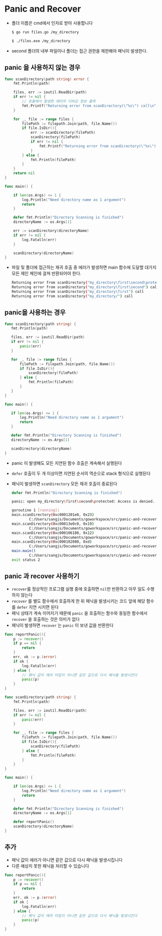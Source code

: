 # Panic and Recover

- 폴더 이름은 cmd에서 인자로 받아 사용합니다

  ```bash
  $ go run files.go /my_directory
  ```

  ```bash
  $ ./files.exe /my_directory
  ```

- second 폴더의 내부 파일이나 폴더는 접근 권한을 제한해야 패닉이 발생한다.

## panic 을 사용하지 않는 경우

```go
func scanDirectory(path string) error {
	fmt.Println(path)

	files, err := ioutil.ReadDir(path)
	if err != nil {
		// 호출에서 발생한 에러의 디버깅 정보 출력
		fmt.Printf("Returning error from scanDirectory(\"%s\") call\n", path)
	}

	for _, file := range files {
		filePath := filepath.Join(path, file.Name())
		if file.IsDir(){
			err := scanDirectory(filePath)
			scanDirectory(filePath)
			if err != nil {
				fmt.Printf("Returning error from scanDirectory(\"%s\") call\n", path)
			}
		} else {
			fmt.Println(filePath)
		}
	}
	return nil
}

func main() {

	if len(os.Args) <= 1 {
		log.Println("Need directory name as 1 argument")
		return
	}

	defer fmt.Println("Directory Scanning is finished")
	directoryName := os.Args[1]

	err := scanDirectory(directoryName)
	if err != nil {
		log.Fatalln(err)
	}

	scanDirectory(directoryName)
}
```

- 파일 및 폴더에 접근하는 재귀 호출 중 에러가 발생하면 main 함수에 도달할 대가지 모든 재인 체인에 걸쳐 반환되어야 한다.

  ```bash
  Returning error from scanDirectory("my_directory\first\second\protected") call
  Returning error from scanDirectory("my_directory\first\second") call
  Returning error from scanDirectory("my_directory\first") call
  Returning error from scanDirectory("my_directory/") call
  ```

## panic을 사용하는 경우

 ```go
 func scanDirectory(path string) {
 	fmt.Println(path)
 
 	files, err := ioutil.ReadDir(path)
 	if err != nil {
 		panic(err)
 	}
 
 	for _, file := range files {
 		filePath := filepath.Join(path, file.Name())
 		if file.IsDir(){
 			scanDirectory(filePath)
 		} else {
 			fmt.Println(filePath)
 		}
 	}
 }
 
 func main() {
 
 	if len(os.Args) <= 1 {
 		log.Println("Need directory name as 1 argument")
 		return
 	}
 
 	defer fmt.Println("Directory Scanning is finished")
 	directoryName := os.Args[1]
 
 	scanDirectory(directoryName)
 }
 ```

- panic 이 발생해도 모든 지연된 함수 호출은 계속해서 실행된다

- `defer` 호출이 두 개 이상이면 지연된 순서의 역순으로 stack 형식으로 실행된다

- 패닉이 발생하면 `scanDirectory` 모든 재귀 호출이 종료된다

  ```go
  defer fmt.Println("Directory Scanning is finished")
  ```

  ```bash
  panic: open my_directory\first\second\protected: Access is denied.
  
  goroutine 1 [running]:
  main.scanDirectory(0xc0001201e0, 0x23)
          C:/Users/sangjs/Documents/goworkspace/src/panic-and-recover/files.go:49 +0x2a6
  main.scanDirectory(0xc00013e0c0, 0x19)
          C:/Users/sangjs/Documents/goworkspace/src/panic-and-recover/files.go:56 +0x1ec
  main.scanDirectory(0xc000106180, 0x12)
          C:/Users/sangjs/Documents/goworkspace/src/panic-and-recover/files.go:56 +0x1ec
  main.scanDirectory(0xc000102080, 0xd)
          C:/Users/sangjs/Documents/goworkspace/src/panic-and-recover/files.go:56 +0x1ec
  main.main()
          C:/Users/sangjs/Documents/goworkspace/src/panic-and-recover/files.go:83 +0xc5
  exit status 2
  
  ```

## panic 과 recover 사용하기

- `recover`를 정상적인 프로그램 실행 중에 호출하면 `nil`만 반환하고 아무 일도 수행하지 않는다
- `recover` 를 별도 함수에서 호출하게 한 뒤 패닉을 발생시키는 코드 앞에 해당 함수를 `defer` 지연 시키면 된다
- 패닉 상태가 계속 이어지기 때문에 `panic` 을 호출하는 함수와 동일한 함수에서 `recover` 을 호출하는 것은 의미가 없다
- 패닉이 발생하면 `recover` 는 `panic` 이 보낸 값을 반환한다

```go
func reportPanic(){
	p := recover()
	if p == nil {
		return
	}
	err, ok := p.(error)
	if ok {
		log.Fatalln(err)
	} else {
		// 패닉 값이 에러 타입이 아니면 같은 값으로 다시 패닉을 발생시킨다
		panic(p)
	}
}

func scanDirectory(path string) {
	fmt.Println(path)

	files, err := ioutil.ReadDir(path)
	if err != nil {
		panic(err)
	}

	for _, file := range files {
		filePath := filepath.Join(path, file.Name())
		if file.IsDir(){
			scanDirectory(filePath)
		} else {
			fmt.Println(filePath)
		}
	}
}

func main() {

	if len(os.Args) <= 1 {
		log.Println("Need directory name as 1 argument")
		return
	}

	defer fmt.Println("Directory Scanning is finished")
	directoryName := os.Args[1]

	defer reportPanic()
	scanDirectory(directoryName)
}
```

## 추가

- 패닉 값이 에러가 아니면 같은 값으로 다시 패닉을 발생시킵니다
- 다른 예상치 못한 패닉을 처리할 수 있습니다

```go
func reportPanic(){
    p := recover()
    if p == nil {
        return
    }
    err, ok := p.(error)
    if ok {
        log.Fatalln(err)
    } else {
        // 패닉 값이 에러 타입이 아니면 같은 값으로 다시 패닉을 발생시킨다
        panic(p)
    }
}
```

